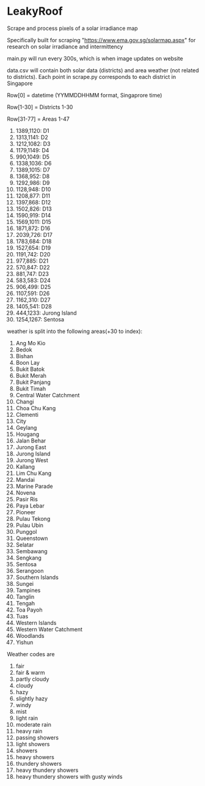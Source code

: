 # LeakyRoof

Scrape and process pixels of a solar irradiance map

Specifically built for scraping "https://www.ema.gov.sg/solarmap.aspx" for research on solar irradiance and intermittency  

main.py will run every 300s, which is when image updates on website

data.csv will contain both solar data (districts) and area weather (not related to districts).
Each point in scrape.py corresponds to each district in Singapore

Row[0] = datetime (YYMMDDHHMM format, Singaprore time)

Row[1-30] = Districts 1-30

Row[31-77] = Areas 1-47

<ol>
<li>1389,1120: D1
<li>1313,1141: D2
<li>1212,1082: D3
<li>1179,1149: D4
<li>990,1049: D5
<li>1338,1036: D6
<li>1389,1015: D7
<li>1368,952: D8
<li>1292,986: D9
<li>1128,948: D10
<li>1208,877: D11
<li>1397,868: D12
<li>1502,826: D13
<li>1590,919: D14
<li>1569,1011: D15
<li>1871,872: D16
<li>2039,726: D17
<li>1783,684: D18
<li>1527,654: D19
<li>1191,742: D20
<li>977,885: D21
<li>570,847: D22
<li>881,747: D23
<li>583,583: D24
<li>906,499: D25
<li>1107,591: D26
<li>1162,310: D27
<li>1405,541: D28
<li>444,1233: Jurong Island
<li>1254,1267: Sentosa
</ol>

weather is split into the following areas(+30 to index):
<ol>
<li>Ang Mo Kio
<li>Bedok
<li>Bishan
<li>Boon Lay
<li>Bukit Batok
<li>Bukit Merah
<li>Bukit Panjang
<li>Bukit Timah
<li>Central Water Catchment
<li>Changi
<li>Choa Chu Kang
<li>Clementi
<li>City
<li>Geylang
<li>Hougang
<li>Jalan Behar
<li>Jurong East
<li>Jurong Island
<li>Jurong West
<li>Kallang
<li>Lim Chu Kang
<li>Mandai
<li>Marine Parade
<li>Novena
<li>Pasir Ris
<li>Paya Lebar
<li>Pioneer
<li>Pulau Tekong
<li>Pulau Ubin
<li>Punggol
<li>Queenstown
<li>Selatar
<li>Sembawang
<li>Sengkang
<li>Sentosa
<li>Serangoon
<li>Southern Islands
<li>Sungei
<li>Tampines
<li>Tanglin
<li>Tengah
<li>Toa Payoh
<li>Tuas
<li>Western Islands
<li>Western Water Catchment
<li>Woodlands
<li>Yishun
</ol>

Weather codes are

<ol>
<li>fair
<li>fair & warm
<li>partly cloudy
<li>cloudy
<li>hazy
<li>slightly hazy
<li>windy
<li>mist
<li>light rain
<li>moderate rain
<li>heavy rain
<li>passing showers
<li>light showers
<li>showers
<li>heavy showers
<li>thundery showers
<li>heavy thundery showers
<li>heavy thundery showers with gusty winds
</ol>